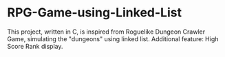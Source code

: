 # RPG-Game-using-Linked-List
This project, written in C, is inspired from Roguelike Dungeon Crawler Game, simulating the "dungeons" using linked list. Additional feature: High Score Rank display.

